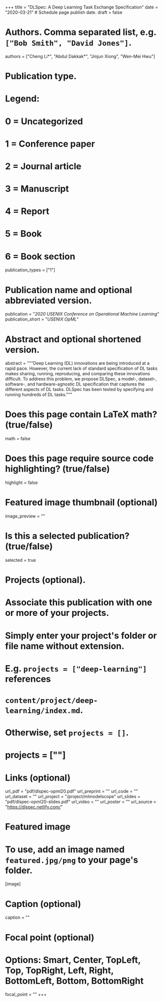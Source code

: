 +++
title = "DLSpec: A Deep Learning Task Exchange Specification"
date = "2020-03-21"  # Schedule page publish date.
draft = false

# Authors. Comma separated list, e.g. `["Bob Smith", "David Jones"]`.
authors = ["Cheng Li*", "Abdul Dakkak*", "Jinjun Xiong", "Wen-Mei Hwu"]

# Publication type.
# Legend:
# 0 = Uncategorized
# 1 = Conference paper
# 2 = Journal article
# 3 = Manuscript
# 4 = Report
# 5 = Book
# 6 = Book section
publication_types = ["1"]

# Publication name and optional abbreviated version.
publication = "*2020 USENIX Conference on Operational Machine Learning*"
publication_short = "*USENIX OpML*"

# Abstract and optional shortened version.
abstract = """Deep Learning (DL) innovations are being introduced at a rapid pace. However, the current lack of standard specification of DL tasks makes sharing, running, reproducing, and comparing these innovations difficult. To address this problem, we propose DLSpec, a model-, dataset-, software-, and hardware-agnostic DL specification that captures the different aspects of DL tasks. DLSpec has been tested by specifying and running hundreds of DL tasks."""


# Does this page contain LaTeX math? (true/false)
math = false

# Does this page require source code highlighting? (true/false)
highlight = false

# Featured image thumbnail (optional)
image_preview = ""

# Is this a selected publication? (true/false)
selected = true

# Projects (optional).
#   Associate this publication with one or more of your projects.
#   Simply enter your project's folder or file name without extension.
#   E.g. `projects = ["deep-learning"]` references 
#   `content/project/deep-learning/index.md`.
#   Otherwise, set `projects = []`.
#   projects = [""]

# Links (optional)
url_pdf = "pdf/dlspec-opml20.pdf"
url_preprint = ""
url_code = ""
url_dataset = ""
url_project = "/project/mlmodelscope"
url_slides = "pdf/dlspec-opml20-slides.pdf"
url_video = ""
url_poster = ""
url_source = "https://dlspec.netlify.com/"

# Featured image
# To use, add an image named `featured.jpg/png` to your page's folder. 
[image]
  # Caption (optional)
  caption = ""

  # Focal point (optional)
  # Options: Smart, Center, TopLeft, Top, TopRight, Left, Right, BottomLeft, Bottom, BottomRight
  focal_point = ""
+++
